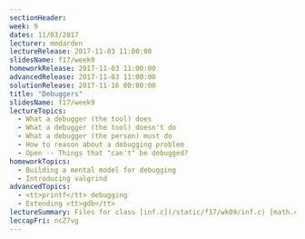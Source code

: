 ```yaml
---
sectionHeader:
week: 9
dates: 11/03/2017
lecturer: mmdarden
lectureRelease: 2017-11-03 11:00:00
slidesName: f17/week9
homeworkRelease: 2017-11-03 11:00:00
advancedRelease: 2017-11-03 11:00:00
solutionRelease: 2017-11-16 00:00:00
title: "Debuggers"
slidesName: f17/week9
lectureTopics:
  - What a debugger (the tool) does
  - What a debugger (the tool) doesn't do
  - What a debugger (the person) must do
  - How to reason about a debugging problem
  - Open -- Things that "can't" be debugged?
homeworkTopics:
  - Building a mental model for debugging
  - Introducing valgrind
advancedTopics:
  - <tt>printf</tt> debugging
  - Extending <tt>gdb</tt>
lectureSummary: Files for class [inf.c](/static/f17/wk09/inf.c) [math.c](/static/f17/wk09/math.c)
leccapFri: ncZ7vg
---
```

